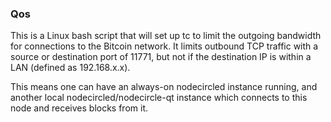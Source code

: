 ### Qos ###

This is a Linux bash script that will set up tc to limit the outgoing bandwidth for connections to the Bitcoin network. It limits outbound TCP traffic with a source or destination port of 11771, but not if the destination IP is within a LAN (defined as 192.168.x.x).

This means one can have an always-on nodecircled instance running, and another local nodecircled/nodecircle-qt instance which connects to this node and receives blocks from it.
